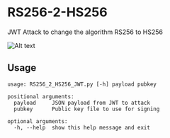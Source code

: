 # RS256-2-HS256
JWT Attack to change the algorithm RS256 to HS256

![Alt text](images/banner.jpg "Banner")

## Usage
```
usage: RS256_2_HS256_JWT.py [-h] payload pubkey

positional arguments:
  payload     JSON payload from JWT to attack
  pubkey      Public key file to use for signing

optional arguments:
  -h, --help  show this help message and exit
```
